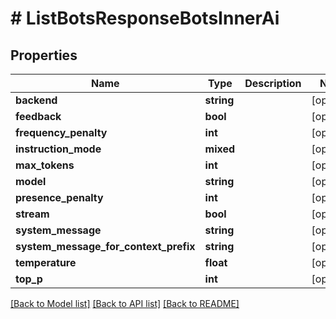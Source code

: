 # # ListBotsResponseBotsInnerAi

## Properties

Name | Type | Description | Notes
------------ | ------------- | ------------- | -------------
**backend** | **string** |  | [optional]
**feedback** | **bool** |  | [optional]
**frequency_penalty** | **int** |  | [optional]
**instruction_mode** | **mixed** |  | [optional]
**max_tokens** | **int** |  | [optional]
**model** | **string** |  | [optional]
**presence_penalty** | **int** |  | [optional]
**stream** | **bool** |  | [optional]
**system_message** | **string** |  | [optional]
**system_message_for_context_prefix** | **string** |  | [optional]
**temperature** | **float** |  | [optional]
**top_p** | **int** |  | [optional]

[[Back to Model list]](../../README.md#models) [[Back to API list]](../../README.md#endpoints) [[Back to README]](../../README.md)
